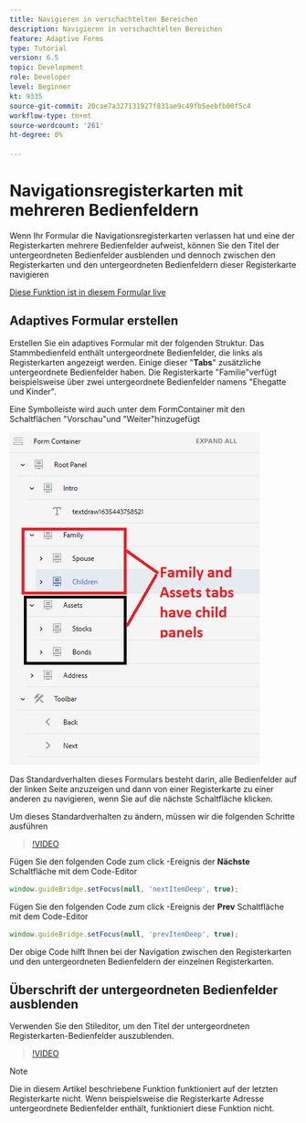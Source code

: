 ```yaml
---
title: Navigieren in verschachtelten Bereichen
description: Navigieren in verschachtelten Bereichen
feature: Adaptive Forms
type: Tutorial
version: 6.5
topic: Development
role: Developer
level: Beginner
kt: 9335
source-git-commit: 20cae7a327131927f831ae9c49fb5eebfb00f5c4
workflow-type: tm+mt
source-wordcount: '261'
ht-degree: 0%

---
```


# Navigationsregisterkarten mit mehreren Bedienfeldern

Wenn Ihr Formular die Navigationsregisterkarten verlassen hat und eine der Registerkarten mehrere Bedienfelder aufweist, können Sie den Titel der untergeordneten Bedienfelder ausblenden und dennoch zwischen den Registerkarten und den untergeordneten Bedienfeldern dieser Registerkarte navigieren

[Diese Funktion ist in diesem Formular live](https://forms.enablementadobe.com/content/forms/af/testnav1.html)




## Adaptives Formular erstellen

Erstellen Sie ein adaptives Formular mit der folgenden Struktur. Das Stammbedienfeld enthält untergeordnete Bedienfelder, die links als Registerkarten angezeigt werden. Einige dieser &quot;**Tabs**&quot; zusätzliche untergeordnete Bedienfelder haben. Die Registerkarte &quot;Familie&quot;verfügt beispielsweise über zwei untergeordnete Bedienfelder namens &quot;Ehegatte und Kinder&quot;.

Eine Symbolleiste wird auch unter dem FormContainer mit den Schaltflächen &quot;Vorschau&quot;und &quot;Weiter&quot;hinzugefügt

![toolbar-spacing](assets/multiple-panels.png)



Das Standardverhalten dieses Formulars besteht darin, alle Bedienfelder auf der linken Seite anzuzeigen und dann von einer Registerkarte zu einer anderen zu navigieren, wenn Sie auf die nächste Schaltfläche klicken.

Um dieses Standardverhalten zu ändern, müssen wir die folgenden Schritte ausführen

>[!VIDEO](https://video.tv.adobe.com/v/338369?quality=9&learn=on)


Fügen Sie den folgenden Code zum click -Ereignis der **Nächste** Schaltfläche mit dem Code-Editor

```javascript
window.guideBridge.setFocus(null, 'nextItemDeep', true);
```

Fügen Sie den folgenden Code zum click -Ereignis der **Prev** Schaltfläche mit dem Code-Editor

```javascript
window.guideBridge.setFocus(null, 'prevItemDeep', true);
```

Der obige Code hilft Ihnen bei der Navigation zwischen den Registerkarten und den untergeordneten Bedienfeldern der einzelnen Registerkarten.

## Überschrift der untergeordneten Bedienfelder ausblenden

Verwenden Sie den Stileditor, um den Titel der untergeordneten Registerkarten-Bedienfelder auszublenden.

>[!VIDEO](https://video.tv.adobe.com/v/338370?quality=9&learn=on)

>[!NOTE]
>
>Die in diesem Artikel beschriebene Funktion funktioniert auf der letzten Registerkarte nicht. Wenn beispielsweise die Registerkarte Adresse untergeordnete Bedienfelder enthält, funktioniert diese Funktion nicht.
